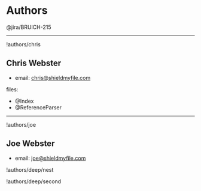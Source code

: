 # Authors

 @jira/BRUICH-215
____________________________________

!authors/chris
## Chris Webster
* email: chris@shieldmyfile.com


files: 
* @Index
* @ReferenceParser

____________________________________

!authors/joe
## Joe Webster

* email: joe@shieldmyfile.com 

!authors/deep/nest

!authors/deep/second